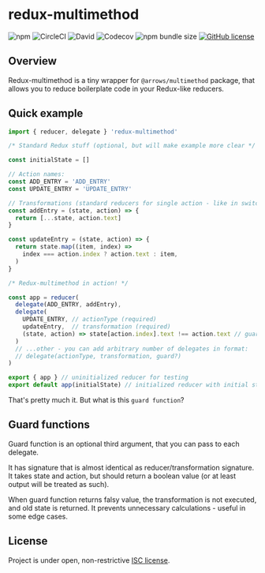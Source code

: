 # redux-multimethod

![npm](https://img.shields.io/npm/v/redux-multimethod)
![CircleCI](https://img.shields.io/circleci/build/github/caderek/redux-multimethod)
![David](https://img.shields.io/david/caderek/redux-multimethod)
![Codecov](https://img.shields.io/codecov/c/github/caderek/redux-multimethod)
![npm bundle size](https://img.shields.io/bundlephobia/minzip/redux-multimethod)
[![GitHub license](https://img.shields.io/github/license/caderek/redux-multimethod)](https://github.com/caderek/redux-multimethod/blob/master/LICENSE)

## Overview

Redux-multimethod is a tiny wrapper for `@arrows/multimethod` package, that allows you to reduce boilerplate code in your Redux-like reducers.

## Quick example

```js
import { reducer, delegate } 'redux-multimethod'

/* Standard Redux stuff (optional, but will make example more clear */

const initialState = []

// Action names:
const ADD_ENTRY = 'ADD_ENTRY'
const UPDATE_ENTRY = 'UPDATE_ENTRY'

// Transformations (standard reducers for single action - like in switch case)
const addEntry = (state, action) => {
  return [...state, action.text]
}

const updateEntry = (state, action) => {
  return state.map((item, index) =>
    index === action.index ? action.text : item,
  )
}

/* Redux-multimethod in action! */

const app = reducer(
  delegate(ADD_ENTRY, addEntry),
  delegate(
    UPDATE_ENTRY, // actionType (required)
    updateEntry,  // transformation (required)
    (state, action) => state[action.index].text !== action.text // guard function (optional)
  )
  // ...other - you can add arbitrary number of delegates in format:
  // delegate(actionType, transformation, guard?)
)

export { app } // uninitialized reducer for testing
export default app(initialState) // initialized reducer with initial state
```

That's pretty much it. But what is this `guard function`?

## Guard functions

Guard function is an optional third argument, that you can pass to each delegate.

It has signature that is almost identical as reducer/transformation signature. It takes state and action, but should return a boolean value (or at least output will be treated as such).

When guard function returns falsy value, the transformation is not executed, and old state is returned. It prevents unnecessary calculations - useful in some edge cases.

## License

Project is under open, non-restrictive [ISC license](LICENSE).
